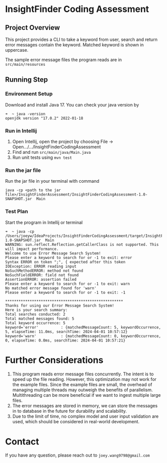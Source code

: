 # InsightFinder Coding Assessment

## Project Overview
This project provides a CLI to take a keyword from user, search and return error messages contain the keyword. Matched keyword is shown in uppercase.

The sample error message files the program reads are in `src/main/resources`

## Running Step
### Environment Setup
Download and install Java 17. 
You can check your java version by
```shell
➜  ~ java -version                                                                                                               
openjdk version "17.0.2" 2022-01-18
```

### Run in Intellij
1. Open Intellij, open the project by choosing File -> Open.../.../InsightFinderCodingAssessment
2. Find and run `src/main/java/Main.java`
3. Run unit tests using `mvn test`

### Run the jar file
Run the jar file in your terminal with command
```shell
java -cp <path to the jar file>/InsightFinderAssessment/InsightFinderCodingAssessment-1.0-SNAPSHOT.jar  Main
```

### Test Plan
Start the program in Intellij or terminal
```shell
➜  ~ java -cp /Users/joeyw/IdeaProjects/InsightFinderCodingAssessment/target/InsightFinderCodingAssessment-1.0-SNAPSHOT.jar  Main
WARNING: sun.reflect.Reflection.getCallerClass is not supported. This will impact performance.
Welcome to use Error Message Search System!
Please enter a keyword to search for or -1 to exit: error
Syntax ERROR on token ";", { expected after this token
IOException: ERROR reading input
NoSuchMethodERROR: method not found
NoSuchFieldERROR: field not found
AssertionERROR: assertion failed
Please enter a keyword to search for or -1 to exit: warn
No matched error message found for 'warn'
Please enter a keyword to search for or -1 to exit: -1

*****************************************************
Thanks for using our Error Message Search System!
Here is your search summary: 
Total searches conducted: 2
Total matched messages found: 5
Total keyword occurrence: 5
keyword='error'          : {matchedMessageCount: 5, keywordOccurrence, 5, elapseTime: 11.0ms, searchTime: 2024-04-01 10:57:12}
keyword='warn'           : {matchedMessageCount: 0, keywordOccurrence, 0, elapseTime: 0.0ms, searchTime: 2024-04-01 10:57:21}
```

# Further Considerations
1. This program reads error message files concurrently. The intent is to speed up the file reading. However, this optimization may not work for the example files. Since the example files are small, the overhead of managing multiple threads may outweigh the benefits of parallelism. Multithreading can be more beneficial if we want to ingest multiple large files.
2. The error messages are stored in memory, we can store the messages in to database in the future for durability and scalability.
3. Due to the limit of time, no complex model and user input validation are used, which should be considered in real-world development.

# Contact
If you have any question, please reach out to `joey.wang9798@gmail.com`